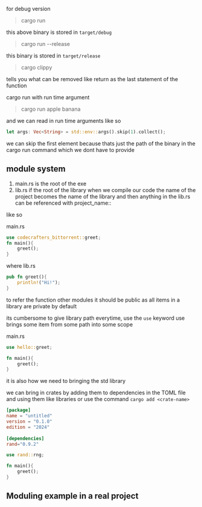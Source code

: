 for debug version
> cargo run

this above binary is stored in `target/debug`

>cargo run --release

this binary is stored in `target/release`

> cargo clippy

tells you what can be removed like return as the last statement of the function

cargo run with run time argument
> cargo run apple banana

and we can read in run time arguments like so
```rust
let args: Vec<String> = std::env::args().skip(1).collect();
```

we can skip the first element  because thats just the path of the binary in the cargo run command
which we dont have to provide
## module system
1. main.rs is the root of the exe
2. lib.rs if the root of the library
when we compile our code the name of the project becomes the name of the library and then anything in the lib.rs can be referenced with project_name::

like so

main.rs
```rust
use codecrafters_bittorrent::greet;
fn main(){
	greet();
}
```
where lib.rs
```rust
pub fn greet(){
	println!("Hi!");
}
```

to refer the function other modules it should be public as all items in a  library are private by default

its cumbersome to give library path everytime, use the `use`  keyword
use brings some item from some path into some scope

main.rs
```rust
use hello::greet;

fn main(){
	greet();
} 
```

it is also how we need to bringing the std library

we can bring in crates by adding them to dependencies in the TOML file and using them like libraries
or use the command
`cargo add <crate-name>`
```toml
[package]  
name = "untitled"  
version = "0.1.0"  
edition = "2024"  
  
[dependencies]  
rand="0.9.2"
```

```rust
use rand::rng;

fn main(){
	greet();
} 
```

## Moduling example in a real project